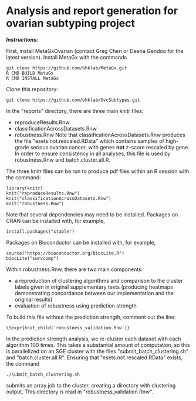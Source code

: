 # Analysis and report generation for ovarian subtyping project


**_Instructions:_**

First, install MetaGxOvarian (contact Greg Chen or Deena Gendoo for the latest version).
Install MetaGx with the commands

```
git clone https://github.com/bhklab/MetaGx.git
R CMD BUILD MetaGx
R CMD INSTALL MetaGx
```

Clone this repository:

```
git clone https://github.com/bhklab/OvcSubtypes.git
```

In the "reports" directory, there are three main knitr files:
- reproduceResults.Rnw
- classificationAcrossDatasets.Rnw
- robustness.Rnw
Note that classificationAcrossDatasets.Rnw produces the file "esets.not.rescaled.RData" which contains samples of high-grade serious ovarian cancer, with genes **not** z-score rescaled by gene. In order to ensure consistency in all analyses, this file is used by robustness.Rnw and batch.cluster.all.R.

The three knitr files can be run to produce pdf files within an R session with the command:
```
library(knitr)
knit("reproduceResults.Rnw")
knit("classificationAcrossDatasets.Rnw")
knit("robustness.Rnw")
```

Note that several dependencies may need to be installed. Packages on CRAN can be installed with, for example,
```
install.packages("xtable")
```
Packages on Bioconductor can be installed with, for example,
```
source("https://bioconductor.org/biocLite.R")
biocLite("survcomp")
```

Within robustness.Rnw, there are two main components:
- a reproduction of clustering algorithms and comparison to the cluster labels given in original supplementary texts (producing heatmaps demonstrating concordance between our implementation and the original results)
- evaluation of robustness using prediction strength

To build this file without the prediction strength, comment out the line:
```
\Sexpr{knit_child('robustness_validation.Rnw')}
```

In the prediction strength analysis, we re-cluster each dataset with each algorithm 100 times. This takes a substantial amount of computation, so this is parallelized on an SGE cluster with the files "submit_batch_clustering.sh" and "batch.cluster.all.R". Ensuring that "esets.not.rescaled.RData" exists, the command
```
./submit_batch_clustering.sh
```
submits an array job to the cluster, creating a directory with clustering output. This directory is read in "robustness_validation.Rnw".
